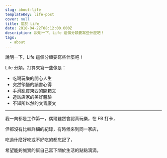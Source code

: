 ```yaml
---
slug: about-life
templateKey: life-post
cover: null
title: 關於 Life
date: 2018-04-22T08:12:00.000Z
description: 說明一下，Life 這個分類要寫些什麼吧！
tags:
  - about
---
```

說明一下，Life 這個分類要寫些什麼吧！

Life 分類，打算來寫一些像是：

* 吃喝玩樂的開心人生
* 突然領悟的讀書心得
* 手滑亂買東西的開箱文
* 造訪店家的美好體驗
* 不知所以然的文青廢文

---

我一向都是工作第一，偶爾雖然會認真玩樂，在 FB 打卡，

但都沒有比較詳細的紀錄，有時候來到同一家店，

吃過什麼好吃或不好吃的都忘記了，

希望能夠誠實的幫自己寫下關於生活的點點滴滴。
